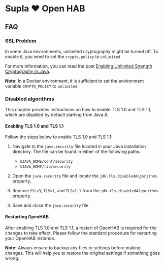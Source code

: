 # Supla ❤️ Open HAB

## FAQ

### SSL Problem

In some Java environments, unlimited cryptography might be turned off. To enable it, you need to set the `crypto.policy` to `unlimited`.

For more information, you can read the post [Enabling Unlimited Strength Cryptography in Java](https://www.baeldung.com/jce-enable-unlimited-strength).

**Note:** In a Docker environment, it is sufficient to set the environment variable `CRYPTO_POLICY` to `unlimited`.


### Disabled algorithms

This chapter provides instructions on how to enable TLS 1.0 and TLS 1.1, which are disabled by default starting from Java 8.

#### Enabling TLS 1.0 and TLS 1.1

Follow the steps below to enable TLS 1.0 and TLS 1.1:

1. Navigate to the `java.security` file located in your Java installation directory. The file can be found in either of the following paths:
	- `$JAVA_HOME/conf/security`
	- `$JAVA_HOME/lib/security`

2. Open the `java.security` file and locate the `jdk.tls.disabledAlgorithms` property.

3. Remove `SSLv3`, `TLSv1`, and `TLSv1.1` from the `jdk.tls.disabledAlgorithms` property.

4. Save and close the `java.security` file.

#### Restarting OpenHAB

After enabling TLS 1.0 and TLS 1.1, a restart of OpenHAB is required for the changes to take effect. Please follow the standard procedure for restarting your OpenHAB instance.

**Note:** Always ensure to backup any files or settings before making changes. This will help you to restore the original settings if something goes wrong.
